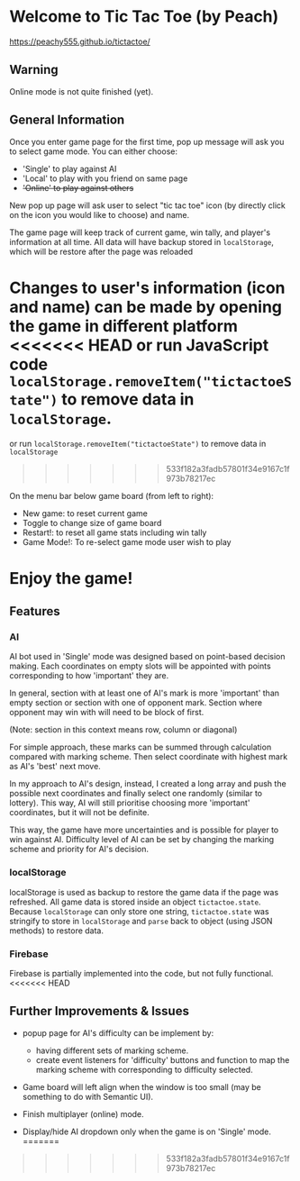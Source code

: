 

# Welcome to Tic Tac Toe (by Peach)

https://peachy555.github.io/tictactoe/

## Warning
Online mode is not quite finished (yet).

## General Information
Once you enter game page for the first time, pop up message will ask you to select game mode.
You can either choose:
 * 'Single' to play against AI
 * 'Local' to play with you friend on same page
 * ~~'Online' to play against others~~

New pop up page will ask user to select "tic tac toe" icon
(by directly click on the icon you would like to choose) and name.

The game page will keep track of current game, win tally, and player's information at all time.
All data will have backup stored in `localStorage`, which will be restore after the page was reloaded

Changes to user's information (icon and name) can be made by opening the game in different platform
<<<<<<< HEAD
or run JavaScript code `localStorage.removeItem("tictactoeState")` to remove data in `localStorage`.
=======
or run `localStorage.removeItem("tictactoeState")` to remove data in `localStorage`
>>>>>>> 533f182a3fadb57801f34e9167c1f973b78217ec

On the menu bar below game board (from left to right):
 * New game: to reset current game
 * Toggle to change size of game board
 * Restart!: to reset all game stats including win tally
 * Game Mode!: To re-select game mode user wish to play

# __Enjoy the game!__

## Features
### AI
AI bot used in 'Single' mode was designed based on point-based decision making.
Each coordinates on empty slots will be appointed with points corresponding to how 'important' they are.

In general, section with at least one of AI's mark is more 'important' than
empty section or section with one of opponent mark.
Section where opponent may win with will need to be block of first.

(Note: section in this context means row, column or diagonal)

For simple approach, these marks can be summed through calculation compared with marking scheme.
Then select coordinate with highest mark as AI's 'best' next move.

In my approach to AI's design, instead, I created a long array and
push the possible next coordinates and finally select one randomly
(similar to lottery). This way, AI will still prioritise choosing more 'important'
coordinates, but it will not be definite.

This way, the game have more uncertainties and is possible for player to win against AI.
Difficulty level of AI can be set by changing the marking scheme
and priority for AI's decision.

### localStorage
localStorage is used as backup to restore the game data if the page was refreshed.
All game data is stored inside an object `tictactoe.state`.
Because `localStorage` can only store one string, `tictactoe.state` was stringify to store in `localStorage`
and `parse` back to object (using JSON methods) to restore data.

### Firebase
Firebase is partially implemented into the code, but not fully functional.
<<<<<<< HEAD

## Further Improvements & Issues
* popup page for AI's difficulty can be implement by:
  * having different sets of marking scheme.
  * create event listeners for 'difficulty' buttons and function to
    map the marking scheme with corresponding to difficulty selected.


* Game board will left align when the window is too small (may be something to do with Semantic UI).

* Finish multiplayer (online) mode.

* Display/hide AI dropdown only when the game is on 'Single' mode.
=======
>>>>>>> 533f182a3fadb57801f34e9167c1f973b78217ec
